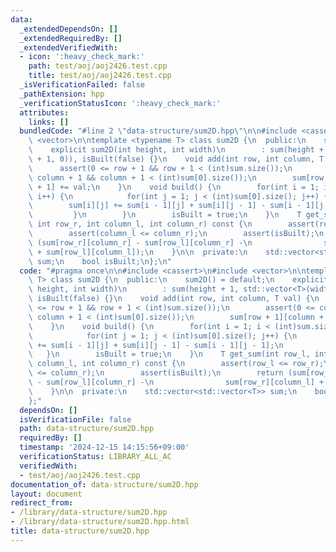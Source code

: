 ```yaml
---
data:
  _extendedDependsOn: []
  _extendedRequiredBy: []
  _extendedVerifiedWith:
  - icon: ':heavy_check_mark:'
    path: test/aoj/aoj2426.test.cpp
    title: test/aoj/aoj2426.test.cpp
  _isVerificationFailed: false
  _pathExtension: hpp
  _verificationStatusIcon: ':heavy_check_mark:'
  attributes:
    links: []
  bundledCode: "#line 2 \"data-structure/sum2D.hpp\"\n\n#include <cassert>\n#include\
    \ <vector>\n\ntemplate <typename T> class sum2D {\n  public:\n    sum2D() = default;\n\
    \    explicit sum2D(int height, int width)\n        : sum(height + 1, std::vector<T>(width\
    \ + 1, 0)), isBuilt(false) {}\n    void add(int row, int column, T val) {\n  \
    \      assert(0 <= row + 1 && row + 1 < (int)sum.size());\n        assert(0 <=\
    \ column + 1 && column + 1 < (int)sum[0].size());\n        sum[row + 1][column\
    \ + 1] += val;\n    }\n    void build() {\n        for(int i = 1; i < (int)sum.size();\
    \ i++) {\n            for(int j = 1; j < (int)sum[0].size(); j++) {\n        \
    \        sum[i][j] += sum[i - 1][j] + sum[i][j - 1] - sum[i - 1][j - 1];\n   \
    \         }\n        }\n        isBuilt = true;\n    }\n    T get_sum(int row_l,\
    \ int row_r, int column_l, int column_r) const {\n        assert(row_l <= row_r);\n\
    \        assert(column_l <= column_r);\n        assert(isBuilt);\n        return\
    \ (sum[row_r][column_r] - sum[row_l][column_r] -\n                sum[row_r][column_l]\
    \ + sum[row_l][column_l]);\n    }\n\n  private:\n    std::vector<std::vector<T>>\
    \ sum;\n    bool isBuilt;\n};\n"
  code: "#pragma once\n\n#include <cassert>\n#include <vector>\n\ntemplate <typename\
    \ T> class sum2D {\n  public:\n    sum2D() = default;\n    explicit sum2D(int\
    \ height, int width)\n        : sum(height + 1, std::vector<T>(width + 1, 0)),\
    \ isBuilt(false) {}\n    void add(int row, int column, T val) {\n        assert(0\
    \ <= row + 1 && row + 1 < (int)sum.size());\n        assert(0 <= column + 1 &&\
    \ column + 1 < (int)sum[0].size());\n        sum[row + 1][column + 1] += val;\n\
    \    }\n    void build() {\n        for(int i = 1; i < (int)sum.size(); i++) {\n\
    \            for(int j = 1; j < (int)sum[0].size(); j++) {\n                sum[i][j]\
    \ += sum[i - 1][j] + sum[i][j - 1] - sum[i - 1][j - 1];\n            }\n     \
    \   }\n        isBuilt = true;\n    }\n    T get_sum(int row_l, int row_r, int\
    \ column_l, int column_r) const {\n        assert(row_l <= row_r);\n        assert(column_l\
    \ <= column_r);\n        assert(isBuilt);\n        return (sum[row_r][column_r]\
    \ - sum[row_l][column_r] -\n                sum[row_r][column_l] + sum[row_l][column_l]);\n\
    \    }\n\n  private:\n    std::vector<std::vector<T>> sum;\n    bool isBuilt;\n\
    };"
  dependsOn: []
  isVerificationFile: false
  path: data-structure/sum2D.hpp
  requiredBy: []
  timestamp: '2024-12-15 14:15:56+09:00'
  verificationStatus: LIBRARY_ALL_AC
  verifiedWith:
  - test/aoj/aoj2426.test.cpp
documentation_of: data-structure/sum2D.hpp
layout: document
redirect_from:
- /library/data-structure/sum2D.hpp
- /library/data-structure/sum2D.hpp.html
title: data-structure/sum2D.hpp
---
```

